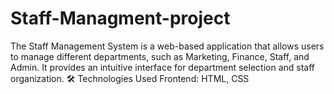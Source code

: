 # Staff-Managment-project
The Staff Management System is a web-based application that allows users to manage different departments, such as Marketing, Finance, Staff, and Admin. It provides an intuitive interface for department selection and staff organization.  🛠 Technologies Used Frontend: HTML, CSS

